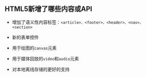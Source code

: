 ## HTML5新增了哪些内容或API

- 增加了语义性内容标签：`<article>、<footer>、<header>、<nav>、<section>`

- 新的表单控件

- 用于绘图的`canvas`元素

- 用于媒体回放的`video`和`audio`元素

- 对本地离线存储的更好的支持